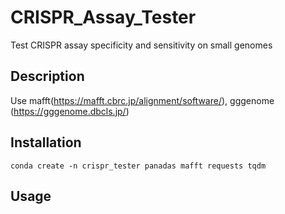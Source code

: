# CRISPR_Assay_Tester
Test CRISPR assay specificity and sensitivity on small genomes

## Description
Use mafft(https://mafft.cbrc.jp/alignment/software/), gggenome (https://gggenome.dbcls.jp/)

## Installation
```
conda create -n crispr_tester panadas mafft requests tqdm
```

## Usage
```

```
